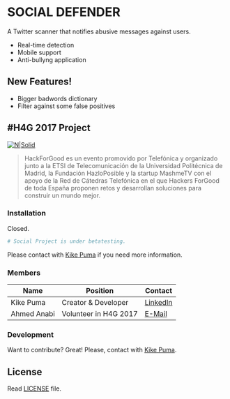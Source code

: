 # SOCIAL DEFENDER

A Twitter scanner that notifies abusive messages against users.

  - Real-time detection
  - Mobile support
  - Anti-bullyng  application

## New Features!

  - Bigger badwords dictionary
  - Filter against some false positives

## #H4G 2017 Project
[![N|Solid](https://encrypted-tbn2.gstatic.com/images?q=tbn:ANd9GcRKX0aBPb42f0lBByZqpBkdc8nAScKrMjJxkwzAkCXwsOT9mNNg0Q)](https://drawer.sinfonier-project.net/)

> HackForGood es un evento promovido por Telefónica y organizado junto a la ETSI de Telecomunicación de la Universidad Politécnica de Madrid, la Fundación HazloPosible y la startup MashmeTV con el apoyo de la Red de Cátedras Telefónica en el que Hackers ForGood de toda España proponen retos y desarrollan soluciones para construir un mundo mejor.

### Installation
Closed.
```sh
# Social Project is under betatesting.
```
 Please contact with [Kike Puma](https://linkedin.com/in/kikepuma) if you need more information.

### Members

| Name | Position | Contact |
| ------ | ------ | ------ |
| Kike Puma | Creator & Developer | [LinkedIn](https://linkedin.com/in/kikepuma) |
| Ahmed Anabi | Volunteer in H4G 2017 | [E-Mail](mc_ahmed@hotmail.es) |

### Development

Want to contribute? Great!
Please, contact with [Kike Puma](https://linkedin.com/in/kikepuma).

License
----
Read [LICENSE](https://github.com/KikePuma/socialdefender_/blob/master/LICENSE) file.